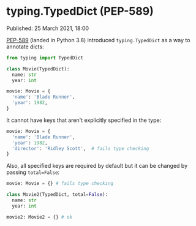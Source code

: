 # typing.TypedDict (PEP-589)

Published: 25 March 2021, 18:00

[PEP-589](https://www.python.org/dev/peps/pep-0589/) (landed in Python 3.8) introduced `typing.TypedDict` as a way to annotate dicts:

```python
from typing import TypedDict

class Movie(TypedDict):
  name: str
  year: int

movie: Movie = {
  'name': 'Blade Runner',
  'year': 1982,
}
```

It cannot have keys that aren't explicitly specified in the type:

```python
movie: Movie = {
  'name': 'Blade Runner',
  'year': 1982,
  'director': 'Ridley Scott',  # fails type checking
}
```

Also, all specified keys are required by default but it can be changed by passing `total=False`:

```python
movie: Movie = {} # fails type checking

class Movie2(TypedDict, total=False):
  name: str
  year: int

movie2: Movie2 = {} # ok
```

